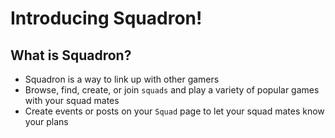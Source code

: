 # Introducing Squadron!

## What is Squadron?
- Squadron is a way to link up with other gamers
- Browse, find, create, or join `squads` and play a variety of popular games with your squad mates
- Create events or posts on your `Squad` page to let your squad mates know your plans
